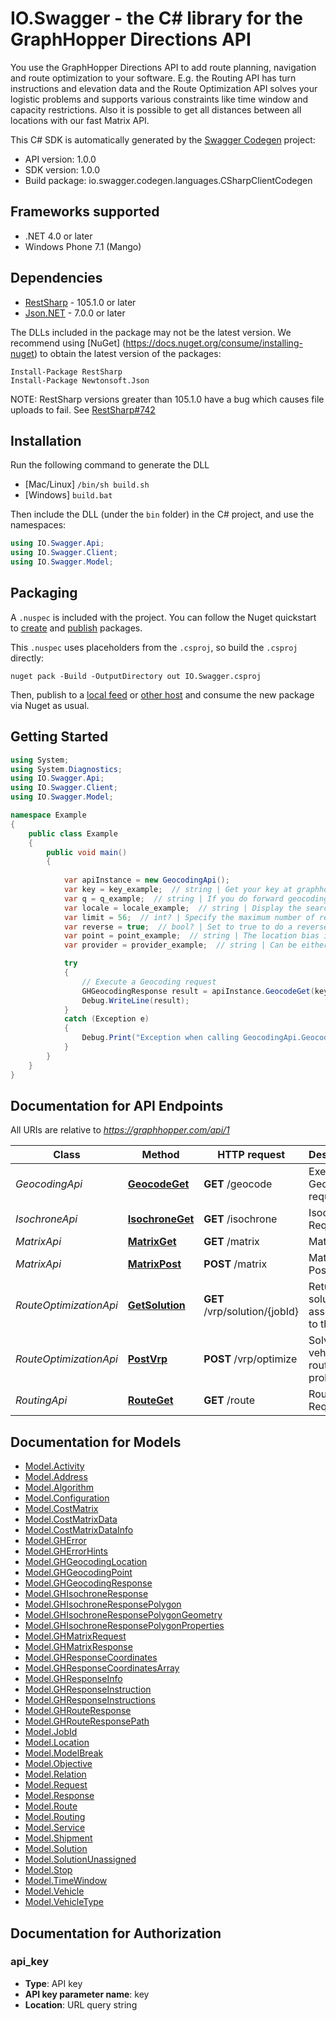# IO.Swagger - the C# library for the GraphHopper Directions API

You use the GraphHopper Directions API to add route planning, navigation and route optimization to your software. E.g. the Routing API has turn instructions and elevation data and the Route Optimization API solves your logistic problems and supports various constraints like time window and capacity restrictions. Also it is possible to get all distances between all locations with our fast Matrix API.

This C# SDK is automatically generated by the [Swagger Codegen](https://github.com/swagger-api/swagger-codegen) project:

- API version: 1.0.0
- SDK version: 1.0.0
- Build package: io.swagger.codegen.languages.CSharpClientCodegen

<a name="frameworks-supported"></a>
## Frameworks supported
- .NET 4.0 or later
- Windows Phone 7.1 (Mango)

<a name="dependencies"></a>
## Dependencies
- [RestSharp](https://www.nuget.org/packages/RestSharp) - 105.1.0 or later
- [Json.NET](https://www.nuget.org/packages/Newtonsoft.Json/) - 7.0.0 or later

The DLLs included in the package may not be the latest version. We recommend using [NuGet] (https://docs.nuget.org/consume/installing-nuget) to obtain the latest version of the packages:
```
Install-Package RestSharp
Install-Package Newtonsoft.Json
```

NOTE: RestSharp versions greater than 105.1.0 have a bug which causes file uploads to fail. See [RestSharp#742](https://github.com/restsharp/RestSharp/issues/742)

<a name="installation"></a>
## Installation
Run the following command to generate the DLL
- [Mac/Linux] `/bin/sh build.sh`
- [Windows] `build.bat`

Then include the DLL (under the `bin` folder) in the C# project, and use the namespaces:
```csharp
using IO.Swagger.Api;
using IO.Swagger.Client;
using IO.Swagger.Model;
```

<a name="packaging"></a>
## Packaging

A `.nuspec` is included with the project. You can follow the Nuget quickstart to [create](https://docs.microsoft.com/en-us/nuget/quickstart/create-and-publish-a-package#create-the-package) and [publish](https://docs.microsoft.com/en-us/nuget/quickstart/create-and-publish-a-package#publish-the-package) packages.

This `.nuspec` uses placeholders from the `.csproj`, so build the `.csproj` directly:

```
nuget pack -Build -OutputDirectory out IO.Swagger.csproj
```

Then, publish to a [local feed](https://docs.microsoft.com/en-us/nuget/hosting-packages/local-feeds) or [other host](https://docs.microsoft.com/en-us/nuget/hosting-packages/overview) and consume the new package via Nuget as usual.

<a name="getting-started"></a>
## Getting Started

```csharp
using System;
using System.Diagnostics;
using IO.Swagger.Api;
using IO.Swagger.Client;
using IO.Swagger.Model;

namespace Example
{
    public class Example
    {
        public void main()
        {
            
            var apiInstance = new GeocodingApi();
            var key = key_example;  // string | Get your key at graphhopper.com
            var q = q_example;  // string | If you do forward geocoding, then this would be a textual description of the adress you are looking for. If you do reverse geocoding this would be in lat,lon. (optional) 
            var locale = locale_example;  // string | Display the search results for the specified locale. Currently French (fr), English (en), German (de) and Italian (it) are supported. If the locale wasn't found the default (en) is used. (optional) 
            var limit = 56;  // int? | Specify the maximum number of returned results (optional) 
            var reverse = true;  // bool? | Set to true to do a reverse Geocoding request (optional) 
            var point = point_example;  // string | The location bias in the format 'latitude,longitude' e.g. point=45.93272,11.58803 (optional) 
            var provider = provider_example;  // string | Can be either, default, nominatim, opencagedata (optional) 

            try
            {
                // Execute a Geocoding request
                GHGeocodingResponse result = apiInstance.GeocodeGet(key, q, locale, limit, reverse, point, provider);
                Debug.WriteLine(result);
            }
            catch (Exception e)
            {
                Debug.Print("Exception when calling GeocodingApi.GeocodeGet: " + e.Message );
            }
        }
    }
}
```

<a name="documentation-for-api-endpoints"></a>
## Documentation for API Endpoints

All URIs are relative to *https://graphhopper.com/api/1*

Class | Method | HTTP request | Description
------------ | ------------- | ------------- | -------------
*GeocodingApi* | [**GeocodeGet**](docs/GeocodingApi.md#geocodeget) | **GET** /geocode | Execute a Geocoding request
*IsochroneApi* | [**IsochroneGet**](docs/IsochroneApi.md#isochroneget) | **GET** /isochrone | Isochrone Request
*MatrixApi* | [**MatrixGet**](docs/MatrixApi.md#matrixget) | **GET** /matrix | Matrix API
*MatrixApi* | [**MatrixPost**](docs/MatrixApi.md#matrixpost) | **POST** /matrix | Matrix API Post
*RouteOptimizationApi* | [**GetSolution**](docs/RouteOptimizationApi.md#getsolution) | **GET** /vrp/solution/{jobId} | Return the solution associated to the jobId
*RouteOptimizationApi* | [**PostVrp**](docs/RouteOptimizationApi.md#postvrp) | **POST** /vrp/optimize | Solves vehicle routing problems
*RoutingApi* | [**RouteGet**](docs/RoutingApi.md#routeget) | **GET** /route | Routing Request


<a name="documentation-for-models"></a>
## Documentation for Models

 - [Model.Activity](docs/Activity.md)
 - [Model.Address](docs/Address.md)
 - [Model.Algorithm](docs/Algorithm.md)
 - [Model.Configuration](docs/Configuration.md)
 - [Model.CostMatrix](docs/CostMatrix.md)
 - [Model.CostMatrixData](docs/CostMatrixData.md)
 - [Model.CostMatrixDataInfo](docs/CostMatrixDataInfo.md)
 - [Model.GHError](docs/GHError.md)
 - [Model.GHErrorHints](docs/GHErrorHints.md)
 - [Model.GHGeocodingLocation](docs/GHGeocodingLocation.md)
 - [Model.GHGeocodingPoint](docs/GHGeocodingPoint.md)
 - [Model.GHGeocodingResponse](docs/GHGeocodingResponse.md)
 - [Model.GHIsochroneResponse](docs/GHIsochroneResponse.md)
 - [Model.GHIsochroneResponsePolygon](docs/GHIsochroneResponsePolygon.md)
 - [Model.GHIsochroneResponsePolygonGeometry](docs/GHIsochroneResponsePolygonGeometry.md)
 - [Model.GHIsochroneResponsePolygonProperties](docs/GHIsochroneResponsePolygonProperties.md)
 - [Model.GHMatrixRequest](docs/GHMatrixRequest.md)
 - [Model.GHMatrixResponse](docs/GHMatrixResponse.md)
 - [Model.GHResponseCoordinates](docs/GHResponseCoordinates.md)
 - [Model.GHResponseCoordinatesArray](docs/GHResponseCoordinatesArray.md)
 - [Model.GHResponseInfo](docs/GHResponseInfo.md)
 - [Model.GHResponseInstruction](docs/GHResponseInstruction.md)
 - [Model.GHResponseInstructions](docs/GHResponseInstructions.md)
 - [Model.GHRouteResponse](docs/GHRouteResponse.md)
 - [Model.GHRouteResponsePath](docs/GHRouteResponsePath.md)
 - [Model.JobId](docs/JobId.md)
 - [Model.Location](docs/Location.md)
 - [Model.ModelBreak](docs/ModelBreak.md)
 - [Model.Objective](docs/Objective.md)
 - [Model.Relation](docs/Relation.md)
 - [Model.Request](docs/Request.md)
 - [Model.Response](docs/Response.md)
 - [Model.Route](docs/Route.md)
 - [Model.Routing](docs/Routing.md)
 - [Model.Service](docs/Service.md)
 - [Model.Shipment](docs/Shipment.md)
 - [Model.Solution](docs/Solution.md)
 - [Model.SolutionUnassigned](docs/SolutionUnassigned.md)
 - [Model.Stop](docs/Stop.md)
 - [Model.TimeWindow](docs/TimeWindow.md)
 - [Model.Vehicle](docs/Vehicle.md)
 - [Model.VehicleType](docs/VehicleType.md)


<a name="documentation-for-authorization"></a>
## Documentation for Authorization

<a name="api_key"></a>
### api_key

- **Type**: API key
- **API key parameter name**: key
- **Location**: URL query string

